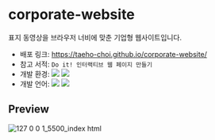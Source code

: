 # corporate-website
표지 동영상을 브라우저 너비에 맞춘 기업형 웹사이트입니다.<br>
- 배포 링크: https://taeho-choi.github.io/corporate-website/
- 참고 서적: `Do it! 인터랙티브 웹 페이지 만들기`
- 개발 환경: <img src="https://img.shields.io/badge/Windows-0078D6?style=flat&logo=Windows&logoColor=white"/> <img src="https://img.shields.io/badge/VS_Code-007ACC?style=flat&logo=VisualStudioCode&logoColor=white"/>
- 개발 언어: <img src="https://img.shields.io/badge/HTML5-E34F26?style=flat&logo=HTML5&logoColor=white"/> <img src="https://img.shields.io/badge/CSS3-1572B6?style=flat&logo=CSS3&logoColor=white"/> 

## Preview
![127 0 0 1_5500_index html](https://user-images.githubusercontent.com/60216512/155306129-87719dcd-76b3-4eb5-a621-a4f65c42a2d3.png)

